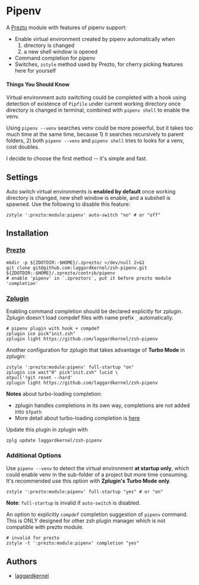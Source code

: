 # Pipenv
A [Prezto](https://github.com/sorin-ionescu/prezto) module with features of pipenv support:
- Enable virtual environment created by pipenv automatically when
    1. directory is changed
    2. a new shell window is opened
- Command completion for pipenv
- Switches, `zstyle` method used by Prezto, for cherry picking features here for yourself

#### Things You Should Know
Virtual environment auto switching could be completed with a hook using detection of existence of `Pipfile` under current working directory once directory is changed in terminal, combined with `pipenv shell` to enable the venv.

Using `pipenv --venv` searches venv could be more powerful, but it takes too much time at the same time, because 1) it searches recursively to parent folders, 2) both `pipenv --venv` and `pipenv shell` tries to looks for a venv, cost doubles.

I decide to choose the first method -- it's simple and fast.

## Settings
Auto switch virtual environments is **enabled by default** once working directory is changed, new shell window is enable, and a subshell is spawned. Use the following to disable this feature:

```shell
zstyle ':prezto:module:pipenv' auto-switch "no" # or "off"
```

## Installation

### [Prezto](https://github.com/sorin-ionescu/prezto)

```shell
mkdir -p ${ZDOTDIR:-$HOME}/.zprezto/ >/dev/null 2>&1
git clone git@github.com:laggardkernel/zsh-pipenv.git ${ZDOTDIR:-$HOME}/.zprezto/contrib/pipenv
# enable 'pipenv' in `.zpreztorc`, put it before prezto module 'completion'
```

### [Zplugin](https://github.com/zdharma/zplugin)
Enabling command completion should be declared explicitly for zplugin. Zplugin doesn't load compdef files with name prefix `_` automatically.

```shell
# pipenv plugin with hook + compdef
zplugin ice pick"init.zsh"
zplugin light https://github.com/laggardkernel/zsh-pipenv
```

Another configuration for zplugin that takes advantage of **Turbo Mode** in zplugin:

```shell
zstyle ':prezto:module:pipenv' full-startup "on"
zplugin ice wait"0" pick"init.zsh" lucid \
atpull'!git reset --hard'
zplugin light https://github.com/laggardkernel/zsh-pipenv
```

**Notes** about turbo-loading completion:
- zplugin handles completions in its own way, completions are not added into `$fpath`
- More detail about turbo-loading completion is [here](https://github.com/zdharma/zplugin#calling-compinit)

Update this plugin in zplugin with

```shell
zplg update laggardkernel/zsh-pipenv
```

### Additional Options
Use `pipenv --venv` to detect the virtual environment **at startup only**, which could enable venv in the sub-folder of a project but more time consuming. It's recommended use this option with **Zplugin's Turbo Mode only**.

```shell
zstyle ':prezto:module:pipenv' full-startup "yes" # or "on"
```

**Note**: `full-startup` is invalid if `auto-switch` is disabled.

An option to explicitly `compdef` completion suggestion of `pipenv` command. This is ONLY designed for other zsh plugin manager which is not compatible with prezto module.

```shell
# invalid for prezto
zstyle -t ':prezto:module:pipenv' completion "yes"
```

##
## Authors
- [laggardkernel](https://github.com/laggardkernel/zsh-pipenv)
